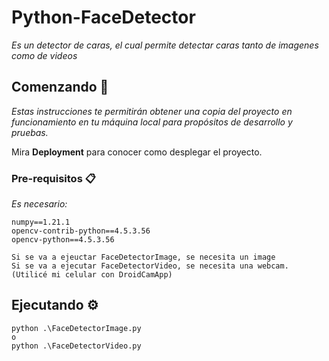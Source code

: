 # Python-FaceDetector

_Es un detector de caras, el cual permite detectar caras tanto de imagenes como de videos_

## Comenzando 🚀

_Estas instrucciones te permitirán obtener una copia del proyecto en funcionamiento en tu máquina local para propósitos de desarrollo y pruebas._

Mira **Deployment** para conocer como desplegar el proyecto.


### Pre-requisitos 📋

_Es necesario:_

```
numpy==1.21.1
opencv-contrib-python==4.5.3.56
opencv-python==4.5.3.56

Si se va a ejeuctar FaceDetectorImage, se necesita un image
Si se va a ejecutar FaceDetectorVideo, se necesita una webcam. (Utilicé mi celular con DroidCamApp)
```

## Ejecutando ⚙️

```
python .\FaceDetectorImage.py
o
python .\FaceDetectorVideo.py
```